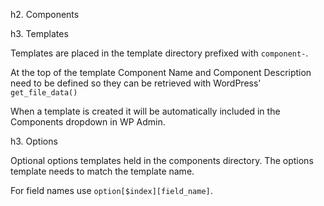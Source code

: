 h2. Components

h3. Templates

Templates are placed in the template directory prefixed with `component-`.

At the top of the template Component Name and Component Description need to be defined so they can be retrieved with WordPress' `get_file_data()`

When a template is created it will be automatically included in the Components dropdown in WP Admin.

h3. Options

Optional options templates held in the components directory. The options template needs to match the template name.

For field names use `option[$index][field_name]`.
